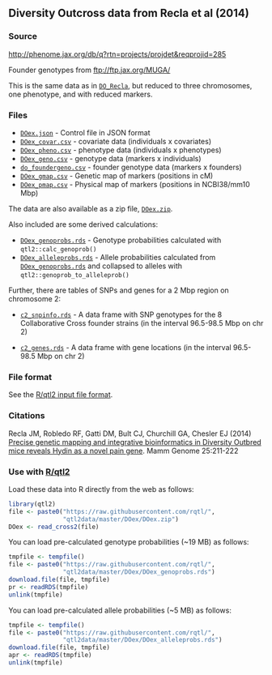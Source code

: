 ## Diversity Outcross data from Recla et al (2014)

### Source

<http://phenome.jax.org/db/q?rtn=projects/projdet&reqprojid=285>

Founder genotypes from <ftp://ftp.jax.org/MUGA/>

This is the same data as in [`DO_Recla`](../DO_Recla), but reduced to
three chromosomes, one phenotype, and with reduced markers.

### Files

- [`DOex.json`](DOex.json) - Control file in JSON format
- [`DOex_covar.csv`](DOex_covar.csv) - covariate data (individuals x
  covariates)
- [`DOex_pheno.csv`](DOex_pheno.csv) - phenotype data (individuals x
  phenotypes)
- [`DOex_geno.csv`](DOex_geno.csv) - genotype data (markers x individuals)
- [`do_foundergeno.csv`](DOex_foundergeno.csv) - founder genotype data
  (markers x founders)
- [`DOex_gmap.csv`](DOex_gmap.csv) - Genetic map of markers (positions in
  cM)
- [`DOex_pmap.csv`](DOex_pmap.csv) - Physical map of markers (positions in
  NCBI38/mm10 Mbp)

The data are also available as a zip file, [`DOex.zip`](DOex.zip).

Also included are some derived calculations:

- [`DOex_genoprobs.rds`](DOex_genoprobs.rds) - Genotype probabilities
  calculated with `qtl2::calc_genoprob()`
- [`DOex_alleleprobs.rds`](DOex_alleleprobs.rds) - Allele probabilities
  calculated from [`DOex_genoprobs.rds`](DOex_genoprobs) and collapsed
  to alleles with `qtl2::genoprob_to_alleleprob()`

Further, there are tables of SNPs and genes for a 2 Mbp region on chromosome 2:

- [`c2_snpinfo.rds`](c2_snpinfo.rds) - A data frame with SNP genotypes
  for the 8 Collaborative Cross founder strains (in the interval
  96.5-98.5 Mbp on chr 2)

- [`c2_genes.rds`](c2_genes.rds) - A data frame with gene locations (in the interval
  96.5-98.5 Mbp on chr 2)


### File format

See the [R/qtl2 input file format](http://kbroman.org/qtl2/assets/vignettes/input_files.html).


### Citations

Recla JM, Robledo RF, Gatti DM, Bult CJ, Churchill GA, Chesler EJ (2014)
[Precise genetic mapping and integrative bioinformatics in Diversity Outbred mice reveals Hydin as a novel pain gene](http://www.ncbi.nlm.nih.gov/pubmed/24700285).
Mamm Genome 25:211-222

### Use with [R/qtl2](http://kbroman.org/qtl2)

Load these data into R directly from the web as follows:

```r
library(qtl2)
file <- paste0("https://raw.githubusercontent.com/rqtl/",
               "qtl2data/master/DOex/DOex.zip")
DOex <- read_cross2(file)
```

You can load pre-calculated genotype probabilities (~19 MB) as follows:

```r
tmpfile <- tempfile()
file <- paste0("https://raw.githubusercontent.com/rqtl/",
               "qtl2data/master/DOex/DOex_genoprobs.rds")
download.file(file, tmpfile)
pr <- readRDS(tmpfile)
unlink(tmpfile)
```

You can load pre-calculated allele probabilities (~5 MB) as follows:

```r
tmpfile <- tempfile()
file <- paste0("https://raw.githubusercontent.com/rqtl/",
               "qtl2data/master/DOex/DOex_alleleprobs.rds")
download.file(file, tmpfile)
apr <- readRDS(tmpfile)
unlink(tmpfile)
```
